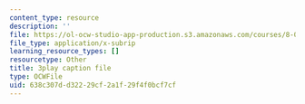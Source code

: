 ```yaml
---
content_type: resource
description: ''
file: https://ol-ocw-studio-app-production.s3.amazonaws.com/courses/8-01sc-classical-mechanics-fall-2016/638c307dd32229cf2a1f29f4f0bcf7cf_ThZH56PUwNc.srt
file_type: application/x-subrip
learning_resource_types: []
resourcetype: Other
title: 3play caption file
type: OCWFile
uid: 638c307d-d322-29cf-2a1f-29f4f0bcf7cf
---
```

